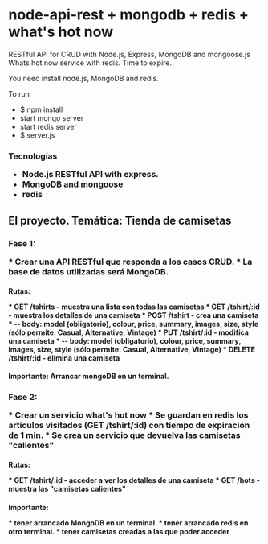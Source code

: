 node-api-rest + mongodb + redis + what's hot now
================================================

RESTful API for CRUD with Node.js, Express, MongoDB and mongoose.js
Whats hot now service with redis. Time to expire.

You need install node.js, MongoDB and redis.

To run
* $ npm install
* start mongo server
* start redis server
* $ server.js

<h3> Tecnologías 
<p>

* Node.js RESTful API with express.
* MongoDB and mongoose
* redis

<h2> El proyecto. Temática: Tienda de camisetas

<h3>Fase 1: 
<p>
* Crear una API RESTful que responda a los casos CRUD.
* La base de datos utilizadas será MongoDB.
      
<h4> Rutas:
<p>
* GET /tshirts - muestra una lista con todas las camisetas
* GET /tshirt/:id - muestra los detalles de una camiseta
* POST /tshirt - crea una camiseta
* -- body: model (obligatorio), colour, price, summary, images, size, style (sólo permite: Casual, Alternative, Vintage)
* PUT /tshirt/:id - modifica una camiseta
* -- body: model (obligatorio), colour, price, summary, images, size, style (sólo permite: Casual, Alternative, Vintage)
* DELETE /tshirt/:id - elimina una camiseta
    
<h4> Importante: Arrancar mongoDB en un terminal.

<h3>Fase 2: 
<p>
* Crear un servicio what's hot now
* Se guardan en redis los artículos visitados (GET /tshirt/:id) con tiempo de expiración de 1 min.
* Se crea un servicio que devuelva las camisetas "calientes"
      
<h4> Rutas:
<p>
* GET /tshirt/:id - acceder a ver los detalles de una camiseta
* GET /hots - muestra las "camisetas calientes"
    
<h4> Importante: 
<p>
* tener arrancado MongoDB en un terminal.
* tener arrancado redis en otro terminal.
* tener camisetas creadas a las que poder acceder
